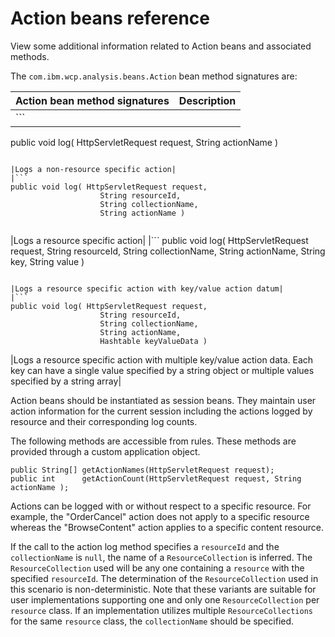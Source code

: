 # Action beans reference

View some additional information related to Action beans and associated methods.

The `com.ibm.wcp.analysis.beans.Action` bean method signatures are:

|Action bean method signatures|Description|
|-----------------------------|-----------|
|```
public void log( HttpServletRequest request, 
                    String actionName )
```

|Logs a non-resource specific action|
|```
public void log( HttpServletRequest request, 
                    String resourceId,
                    String collectionName, 
                    String actionName )


```

|Logs a resource specific action|
|```
public void log( HttpServletRequest request, 
                    String resourceId,
                    String collectionName, 
                    String actionName,
                    String key, 
                    String value )

```

|Logs a resource specific action with key/value action datum|
|```
public void log( HttpServletRequest request, 
                    String resourceId,
                    String collectionName, 
                    String actionName,
                    Hashtable keyValueData )
```

|Logs a resource specific action with multiple key/value action data. Each key can have a single value specified by a string object or multiple values specified by a string array|

Action beans should be instantiated as session beans. They maintain user action information for the current session including the actions logged by resource and their corresponding log counts.

The following methods are accessible from rules. These methods are provided through a custom application object.

```
public String[] getActionNames(HttpServletRequest request);
public int      getActionCount(HttpServletRequest request, String actionName );
```

Actions can be logged with or without respect to a specific resource. For example, the "OrderCancel" action does not apply to a specific resource whereas the "BrowseContent" action applies to a specific content resource.

If the call to the action log method specifies a `resourceId` and the `collectionName` is `null`, the name of a `ResourceCollection` is inferred. The `ResourceCollection` used will be any one containing a `resource` with the specified `resourceId`. The determination of the `ResourceCollection` used in this scenario is non-deterministic. Note that these variants are suitable for user implementations supporting one and only one `ResourceCollection` per `resource` class. If an implementation utilizes multiple `ResourceCollections` for the same `resource` class, the `collectionName` should be specified.


